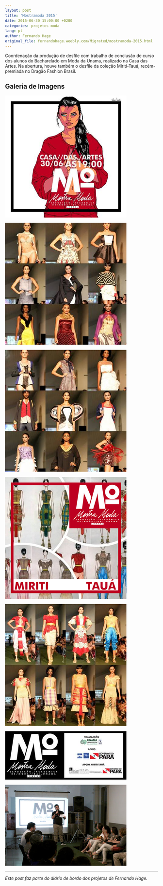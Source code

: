 ```yaml
---
layout: post
title: 'Mostramoda 2015'
date: 2015-06-30 15:00:00 +0200
categories: projetos moda
lang: pt
author: Fernando Hage
original_file: fernandohage.weebly.com/Migrated/mostramoda-2015.html
---
```


Coordenação da produção de desfile com trabalho de conclusão de curso dos alunos do Bacharelado em Moda da Unama, realizado na Casa das Artes. Na abertura, houve também o desfile da coleção Miriti-Tauá, recém-premiada no Dragão Fashion Brasil.

## Galeria de Imagens

![Mostramoda 2015](/assets/images/2015-06-30-mostramoda-2015-evento-academico-01.jpg)

![Mostramoda 2015](/assets/images/2015-06-30-mostramoda-2015-evento-academico-02.jpg)

![Mostramoda 2015](/assets/images/2015-06-30-mostramoda-2015-evento-academico-03.jpg)

![Mostramoda 2015](/assets/images/2015-06-30-mostramoda-2015-evento-academico-04.jpg)

![Mostramoda 2015](/assets/images/2015-06-30-mostramoda-2015-evento-academico-05.jpg)

![Mostramoda 2015](/assets/images/2015-06-30-mostramoda-2015-evento-academico-06.jpg)

![Mostramoda 2015](/assets/images/2015-06-30-mostramoda-2015-evento-academico-07.jpg)

---

*Este post faz parte do diário de bordo dos projetos de Fernando Hage.*
